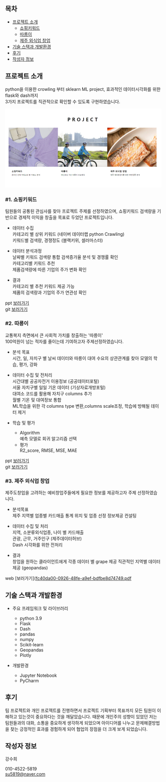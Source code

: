 

## 목차

 - [프로젝트 소개](#프로젝트-소개)
   - [쇼핑키워드](#1-쇼핑키워드)
   - [따릉이](#2-따릉이)
   - [제주 외식업 창업](#3-제주-외식업-창업)
 - [기술 스택과 개발환경](#기술-스택과-개발환경)
 - [후기](#후기)
 - [작성자 정보](#작성자-정보)


## 프로젝트 소개

python을 이용한 crowling 부터 sklearn ML project, 
효과적인 데이터시각화를 위한 flask와 dash까지  
3가지 프로젝트를 직관적으로 확인할 수 있도록 구현하였습니다.  

![img.png](img.png)

### #1. 쇼핑키워드  

팀원들의 공통된 관심사를 찾아 프로젝트 주제를 선정하였으며,
쇼핑키워드 검색량을 기반으로 경제적 이익을 창출을 목표로 두었던 프로젝트입니다.

- 데이터 수집  
    카테고리 별 상위 키워드 (네이버 데이터랩  python Crawling)  
    키워드별 검색량, 경쟁정도 (블랙키위, 셀러마스터)  


- 데이터 분석과정   
    날짜별 키워드 검색량 통합 
    검색증가율 분석 및 경쟁률 확인  
    카테고리별 키워드 추천  
    제품검색량에 따른 기업의 주가 변화 확인  


- 결과  
    카테고리 별 추천 키워드 제공 가능  
    제품의 검색량과 기업의 주가 연관성 확인

ppt [보러가기](https://www.miricanvas.com/v/11ptcya)  
git [보러가기](https://github.com/suhuikang/pj_01_keyword/blob/main/shoppingkeyword/shoppingkeyword.ipynb)
      

### #2. 따릉이  

교통복지 측면에서 큰 사회적 가치를 창출하는 '따릉이'  
100억원이 넘는 적자를 줄이는데 기여하고자 주제선정하였습니다.  

- 분석 목표  
    시간, 일, 자치구 별 날씨 데이터와 따릉이 대여 수요의 상관관계를 찾아 모델의 학습, 평가, 강화  


- 데이터 수집 및 전처리  
    시간대별 공공자전거 이용정보 (공공데이터포털)  
    서울 자치구별 일일 기온 데이터 (기상자료개방포털)  
    대여소 코드를 활용해 자치구 columns 추가  
    월별 기온 및 대여정보 통합  
    ML학습을 위한 각 columns type 변환,columns scale조정, 학습에 방해될 데이터 제거  


- 학습 및 평가
  - Algorithm  
    예측 모델로 회귀 알고리즘 선택  
  - 평가  
    R2_score, RMSE, MSE, MAE
  

ppt [보러가기](https://www.miricanvas.com/v/11jsg3n)  
git [보러가기](https://github.com/suhuikang/pj_02_ddareung/blob/main/bigdata_3%EC%A1%B0_project_02%20(1).ipynb)  


### #3. 제주 외식업 창업


제주도창업을 고려하는 예비창업주들에게 필요한 정보를 제공하고자 주제 선정하였습니다. 

- 분석목표  
    제주 지역별 업종별 카드매출 통계 위치 및 업종 선정 정보제공 컨설팅  


- 데이터 수집 및 처리  
    지역, 소분류외식업종, 나이 별 카드매출  
    관광, 근무, 거주인구 (제주데이터허브)  
    Dash 시각화를 위한 전처리


- 결과  
    창업을 원하는 클라이언트에게 각종 데이터 별 grape 제공
    직관적인 지역별 데이터 제공 (geopandas)  


web [보러가기]([fc40da00-0926-48fe-a9ef-bdfbe8d74749.pdf](https://github.com/suhuikang/Portfolio_KSH/files/11188412/fc40da00-0926-48fe-a9ef-bdfbe8d74749.pdf)



## 기술 스택과 개발환경


- 주요 프레임워크 및 라이브러리
  - python 3.9
  - Flask
  - Dash
  - pandas
  - numpy
  - Scikit-learn
  - Geopandas
  - Plotly
  

- 개발환경
  - Jupyter Notebook
  - PyCharm
## 후기


 팀 프로젝트와 개인 프로젝트를 진행하면서 프로젝트 기획부터 목표까지 모든 팀원이 이해하고 있는것이 중요하다는 것을 깨달았습니다.
때문에 개인주의 성향이 있었던 저는 팀원들과의 대화, 소통을 중요하게 생각하게 되었으며 아이디어를 나누고 문제해결방법을 찾는 긍정적인 효과를 경험하게 되어 협업의 장점을 더 크게 보게 되었습니다.  


## 작성자 정보



강수희

010-4522-5819  
su5819@naver.com


